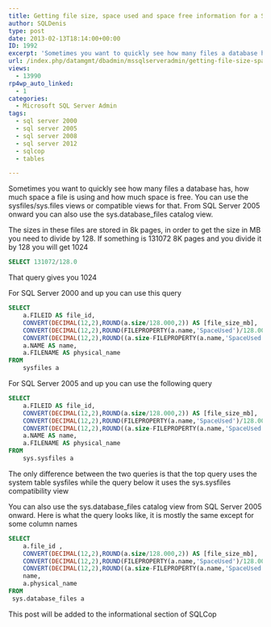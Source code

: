 ```yaml
---
title: Getting file size, space used and space free information for a SQL Server database
author: SQLDenis
type: post
date: 2013-02-13T18:14:00+00:00
ID: 1992
excerpt: 'Sometimes you want to quickly see how many files a database has, how much space a file is using and how much space is free. You can use the sysfiles/sys.files views or compatible views for that. From SQL Server 2005 onward you can also use the sys.datab&hellip;'
url: /index.php/datamgmt/dbadmin/mssqlserveradmin/getting-file-size-space-used/
views:
  - 13990
rp4wp_auto_linked:
  - 1
categories:
  - Microsoft SQL Server Admin
tags:
  - sql server 2000
  - sql server 2005
  - sql server 2008
  - sql server 2012
  - sqlcop
  - tables

---
```

Sometimes you want to quickly see how many files a database has, how much space a file is using and how much space is free. You can use the sysfiles/sys.files views or compatible views for that. From SQL Server 2005 onward you can also use the sys.database_files catalog view. 

The sizes in these files are stored in 8k pages, in order to get the size in MB you need to divide by 128. If something is 131072 8K pages and you divide it by 128 you will get 1024

```sql
SELECT 131072/128.0
```

That query gives you 1024

For SQL Server 2000 and up you can use this query

```sql
SELECT
	a.FILEID AS file_id,
	CONVERT(DECIMAL(12,2),ROUND(a.size/128.000,2)) AS [file_size_mb],
	CONVERT(DECIMAL(12,2),ROUND(FILEPROPERTY(a.name,'SpaceUsed')/128.000,2)) AS [space_used_mb] ,
	CONVERT(DECIMAL(12,2),ROUND((a.size-FILEPROPERTY(a.name,'SpaceUsed'))/128.000,2)) AS [free_space_mb],
	a.NAME AS name,
	a.FILENAME AS physical_name
FROM
	sysfiles a
```

For SQL Server 2005 and up you can use the following query

```sql
SELECT
	a.FILEID AS file_id,
	CONVERT(DECIMAL(12,2),ROUND(a.size/128.000,2)) AS [file_size_mb],
	CONVERT(DECIMAL(12,2),ROUND(FILEPROPERTY(a.name,'SpaceUsed')/128.000,2)) AS [space_used_mb] ,
	CONVERT(DECIMAL(12,2),ROUND((a.size-FILEPROPERTY(a.name,'SpaceUsed'))/128.000,2)) AS [free_space_mb],
	a.NAME AS name,
	a.FILENAME AS physical_name
FROM
	sys.sysfiles a
```

The only difference between the two queries is that the top query uses the system table sysfiles while the query below it uses the sys.sysfiles compatibility view

You can also use the sys.database_files catalog view from SQL Server 2005 onward. Here is what the query looks like, it is mostly the same except for some column names

```sql
SELECT
	a.file_id ,
	CONVERT(DECIMAL(12,2),ROUND(a.size/128.000,2)) AS [file_size_mb],
	CONVERT(DECIMAL(12,2),ROUND(FILEPROPERTY(a.name,'SpaceUsed')/128.000,2)) AS [space_used_mb] ,
	CONVERT(DECIMAL(12,2),ROUND((a.size-FILEPROPERTY(a.name,'SpaceUsed'))/128.000,2)) AS [free_space_mb],
	name,
	a.physical_name
FROM
 sys.database_files a
```

This post will be added to the informational section of SQLCop